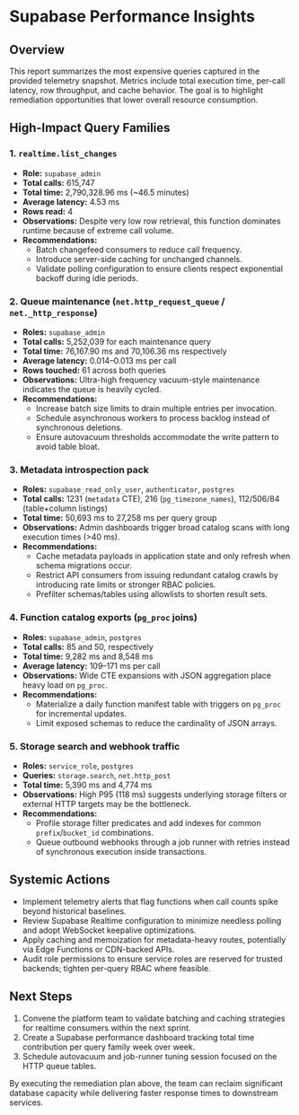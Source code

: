 # Supabase Performance Insights

## Overview
This report summarizes the most expensive queries captured in the provided telemetry snapshot. Metrics include total execution time, per-call latency, row throughput, and cache behavior. The goal is to highlight remediation opportunities that lower overall resource consumption.

## High-Impact Query Families

### 1. `realtime.list_changes`
- **Role:** `supabase_admin`
- **Total calls:** 615,747
- **Total time:** 2,790,328.96 ms (~46.5 minutes)
- **Average latency:** 4.53 ms
- **Rows read:** 4
- **Observations:** Despite very low row retrieval, this function dominates runtime because of extreme call volume.
- **Recommendations:**
  - Batch changefeed consumers to reduce call frequency.
  - Introduce server-side caching for unchanged channels.
  - Validate polling configuration to ensure clients respect exponential backoff during idle periods.

### 2. Queue maintenance (`net.http_request_queue` / `net._http_response`)
- **Roles:** `supabase_admin`
- **Total calls:** 5,252,039 for each maintenance query
- **Total time:** 76,167.90 ms and 70,106.36 ms respectively
- **Average latency:** 0.014–0.013 ms per call
- **Rows touched:** 61 across both queries
- **Observations:** Ultra-high frequency vacuum-style maintenance indicates the queue is heavily cycled.
- **Recommendations:**
  - Increase batch size limits to drain multiple entries per invocation.
  - Schedule asynchronous workers to process backlog instead of synchronous deletions.
  - Ensure autovacuum thresholds accommodate the write pattern to avoid table bloat.

### 3. Metadata introspection pack
- **Roles:** `supabase_read_only_user`, `authenticator`, `postgres`
- **Total calls:** 1231 (`metadata` CTE), 216 (`pg_timezone_names`), 112/506/84 (table+column listings)
- **Total time:** 50,693 ms to 27,258 ms per query group
- **Observations:** Admin dashboards trigger broad catalog scans with long execution times (>40 ms).
- **Recommendations:**
  - Cache metadata payloads in application state and only refresh when schema migrations occur.
  - Restrict API consumers from issuing redundant catalog crawls by introducing rate limits or stronger RBAC policies.
  - Prefilter schemas/tables using allowlists to shorten result sets.

### 4. Function catalog exports (`pg_proc` joins)
- **Roles:** `supabase_admin`, `postgres`
- **Total calls:** 85 and 50, respectively
- **Total time:** 9,282 ms and 8,548 ms
- **Average latency:** 109–171 ms per call
- **Observations:** Wide CTE expansions with JSON aggregation place heavy load on `pg_proc`.
- **Recommendations:**
  - Materialize a daily function manifest table with triggers on `pg_proc` for incremental updates.
  - Limit exposed schemas to reduce the cardinality of JSON arrays.

### 5. Storage search and webhook traffic
- **Roles:** `service_role`, `postgres`
- **Queries:** `storage.search`, `net.http_post`
- **Total time:** 5,390 ms and 4,774 ms
- **Observations:** High P95 (118 ms) suggests underlying storage filters or external HTTP targets may be the bottleneck.
- **Recommendations:**
  - Profile storage filter predicates and add indexes for common `prefix`/`bucket_id` combinations.
  - Queue outbound webhooks through a job runner with retries instead of synchronous execution inside transactions.

## Systemic Actions
- Implement telemetry alerts that flag functions when call counts spike beyond historical baselines.
- Review Supabase Realtime configuration to minimize needless polling and adopt WebSocket keepalive optimizations.
- Apply caching and memoization for metadata-heavy routes, potentially via Edge Functions or CDN-backed APIs.
- Audit role permissions to ensure service roles are reserved for trusted backends; tighten per-query RBAC where feasible.

## Next Steps
1. Convene the platform team to validate batching and caching strategies for realtime consumers within the next sprint.
2. Create a Supabase performance dashboard tracking total time contribution per query family week over week.
3. Schedule autovacuum and job-runner tuning session focused on the HTTP queue tables.

By executing the remediation plan above, the team can reclaim significant database capacity while delivering faster response times to downstream services.
